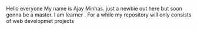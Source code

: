 Hello everyone My name is Ajay Minhas. 
just a newbie out here but soon gonna be a master.
I am learner . For a while my repository will only consists of web developmet projects 

<!---
MinhasAJ/MinhasAJ is a ✨ special ✨ repository because its `README.md` (this file) appears on your GitHub profile.
You can click the Preview link to take a look at your changes.
--->
